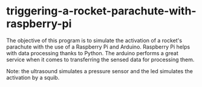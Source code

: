# triggering-a-rocket-parachute-with-raspberry-pi

The objective of this program is to simulate the activation of a rocket's parachute with the use of a Raspberry Pi and Arduino. Raspberry Pi helps with data processing thanks to Python. The arduino performs a great service when it comes to transferring the sensed data
for processing them.

Note: the ultrasound simulates a pressure sensor and the led simulates the activation by a squib.
